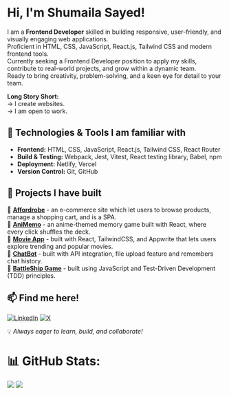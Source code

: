 # Hi, I'm Shumaila Sayed!  

I am a **Frontend Developer** skilled in building responsive, user-friendly, and visually engaging web applications.    
Proficient in HTML, CSS, JavaScript, React.js, Tailwind CSS and modern frontend tools.   
Currently seeking a Frontend Developer position to apply my skills, contribute to real-world projects, and grow within a dynamic team.    
Ready to bring creativity, problem-solving, and a keen eye for detail to your team.

**Long Story Short:**   
 -> I create websites.    
 -> I am open to work.

## 🔧 Technologies & Tools I am familiar with 
- **Frontend:**  HTML, CSS, JavaScript, React.js, Tailwind CSS,  React Router  
- **Build & Testing:** Webpack, Jest, Vitest, React testing library, Babel, npm
- **Deployment:** Netlify, Vercel
- **Version Control:** Git, GitHub  

## 📌 Projects I have built
🔹 **[Affordrobe](https://github.com/Shumaila-sayed/Affordrobe)** - an e-commerce site which let users to browse products, manage a shopping cart, and is a SPA.    
🔹 **[AniMemo](https://github.com/Shumaila-sayed/AniMemo)** - an anime-themed memory game built with React, where every click shuffles the deck.   
🔹 **[Movie App](https://github.com/Shumaila-sayed/FilmHub)** -  built with React, TailwindCSS, and Appwrite that lets users explore trending and popular movies.   
🔹 **[ChatBot](https://github.com/Shumaila-sayed/chatbot)** - built with API integration, file upload feature and remembers chat history.  
🔹 **[BattleShip Game](https://github.com/Shumaila-sayed/Battleship-Game)** - built using JavaScript and Test-Driven Development (TDD) principles.  
 

## 📫 Find me here!  
[![LinkedIn](https://img.shields.io/badge/LinkedIn-blue.svg?logo=linkedin&logoColor=white)](https://www.linkedin.com/in/shumaila-sayed-520a1321a/) 
[![X](https://img.shields.io/badge/X-black.svg?logo=X&logoColor=white)](https://x.com/Heyyshum)  

💡 *Always eager to learn, build, and collaborate!*  

# 📊 GitHub Stats:

![](https://github-readme-stats.vercel.app/api?username=Shumaila-sayed&theme=github_dark&hide_border=false&include_all_commits=false&count_private=false) 
![](https://github-readme-stats.vercel.app/api/top-langs/?username=Shumaila-sayed&theme=github_dark&hide_border=false&include_all_commits=false&count_private=false&layout=compact)
